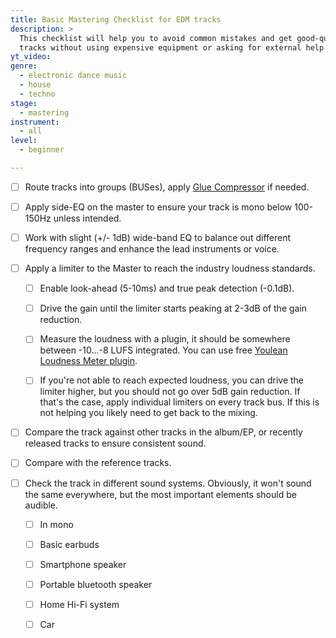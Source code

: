 ```yaml
---
title: Basic Mastering Checklist for EDM tracks
description: >
  This checklist will help you to avoid common mistakes and get good-quality
  tracks without using expensive equipment or asking for external help.
yt_video:
genre:
  - electronic dance music
  - house
  - techno
stage:
  - mastering
instrument:
  - all
level:
  - beginner

---
```

- [ ] Route tracks into groups (BUSes), apply [Glue Compressor](/chips/glue-compressor) if needed.

- [ ] Apply side-EQ on the master to ensure your track is mono below 100-150Hz unless intended.

- [ ] Work with slight (+/- 1dB) wide-band EQ to balance out different frequency ranges and enhance the lead instruments or voice.

- [ ] Apply a limiter to the Master to reach the industry loudness standards.

  - [ ] Enable look-ahead (5-10ms) and true peak detection (-0.1dB).

  - [ ] Drive the gain until the limiter starts peaking at 2-3dB of the gain reduction.

  - [ ] Measure the loudness with a plugin, it should be somewhere between -10...-8 LUFS integrated. You can use free [Youlean Loudness Meter plugin](https://youlean.co/youlean-loudness-meter/).

  - [ ] If you're not able to reach expected loudness, you can drive the limiter higher, but you should not go over 5dB gain reduction. If that's the case, apply individual limiters on every track bus. If this is not helping you likely need to get back to the mixing.

- [ ] Compare the track against other tracks in the album/EP, or recently released tracks to ensure consistent sound.

- [ ] Compare with the reference tracks.

- [ ] Check the track in different sound systems. Obviously, it won't sound the same everywhere, but the most important elements should be audible.

  - [ ] In mono

  - [ ] Basic earbuds

  - [ ] Smartphone speaker

  - [ ] Portable bluetooth speaker

  - [ ] Home Hi-Fi system

  - [ ] Car
